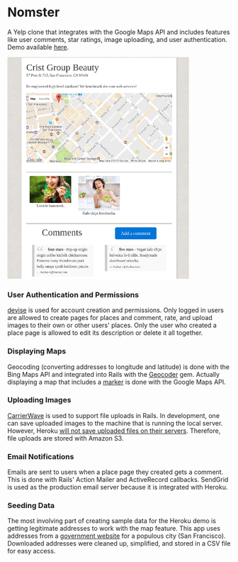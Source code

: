 # Nomster

A Yelp clone that integrates with the Google Maps API and includes features like user comments, star ratings, image uploading, and user authentication.
Demo available [here](https://firehose-nomster-jim-lin.herokuapp.com/).

![a place page](screenshots/screenshot2.png "place page")

### User Authentication and Permissions

[devise](https://github.com/plataformatec/devise) is used for account creation and permissions. Only logged in users are allowed to create pages for places and comment, rate, and upload images to their own or other users' places. Only the user who created a place page is allowed to edit its description or delete it all together.

### Displaying Maps

Geocoding (converting addresses to longitude and latitude) is done with the Bing Maps API and integrated into Rails with the [Geocoder](https://github.com/alexreisner/geocoder) gem. Actually displaying a map that includes a [marker](https://developers.google.com/maps/documentation/javascript/markers) is done with the Google Maps API.

### Uploading Images

[CarrierWave](https://github.com/carrierwaveuploader/carrierwave) is used to support file uploads in Rails. In development, one can save uploaded images to the machine that is running the local server. However, Heroku [will not save uploaded files on their servers](https://devcenter.heroku.com/articles/dynos#ephemeral-filesystem). Therefore, file uploads are stored with Amazon S3.

### Email Notifications

Emails are sent to users when a place page they created gets a comment. This is done with Rails' Action Mailer and ActiveRecord callbacks. SendGrid is used as the production email server because it is integrated with Heroku.

### Seeding Data

The most involving part of creating sample data for the Heroku demo is getting legitimate addresses to work with the map feature. This app uses addresses from a [government website](https://data.sfgov.org/browse) for a populous city (San Francisco). Downloaded addresses were cleaned up, simplified, and stored in a CSV file for easy access.

